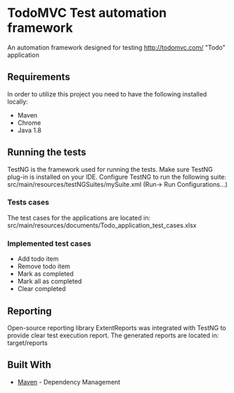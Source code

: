 # TodoMVC Test automation framework

An automation framework designed for testing http://todomvc.com/ "Todo" application

## Requirements

In order to utilize this project you need to have the following installed locally:

* Maven
* Chrome
* Java 1.8

## Running the tests

TestNG is the framework used for running the tests. Make sure TestNG plug-in is installed on your IDE. 
Configure TestNG to run the following suite: src/main/resources/testNGSuites/mySuite.xml (Run-> Run Configurations...)

### Tests cases

The test cases for the applications are located in:  src/main/resources/documents/Todo_application_test_cases.xlsx

### Implemented test cases

* Add todo item
* Remove todo item
* Mark as completed
* Mark all as completed
* Clear completed

## Reporting

Open-source reporting library ExtentReports was integrated with TestNG to provide clear test execution report.
The generated reports are located in: target/reports

## Built With

* [Maven](https://maven.apache.org/) - Dependency Management
